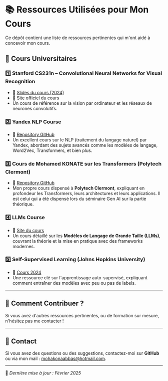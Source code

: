 # 📚 Ressources Utilisées pour Mon Cours  

Ce dépôt contient une liste de ressources pertinentes qui m'ont aidé à concevoir mon cours.  

## 🏫 **Cours Universitaires**  

### 1️⃣ **Stanford CS231n – Convolutional Neural Networks for Visual Recognition**  
- 🔗 [Slides du cours (2024)](https://cs231n.stanford.edu/slides/2024/)  
- 🔗 [Site officiel du cours](https://cs231n.stanford.edu/)  
- Un cours de référence sur la vision par ordinateur et les réseaux de neurones convolutifs.  

### 2️⃣ **Yandex NLP Course**  
- 🔗 [Repository GitHub](https://github.com/yandexdataschool/nlp_course?tab=readme-ov-file)  
- Un excellent cours sur le NLP (traitement du langage naturel) par Yandex, abordant des sujets avancés comme les modèles de langage, Word2Vec, Transformers, et bien plus.  

### 3️⃣ **Cours de Mohamed KONATE sur les Transformers (Polytech Clermont)**  
- 🔗 [Repository GitHub](https://github.com/mohakonaabbas/teaching_transformers.git)  
- Mon propre cours dispensé à **Polytech Clermont**, expliquant en profondeur les Transformers, leurs architectures et leurs applications. Il est celui qui a été dispensé lors du séminaire Gen AI sur la partie théorique.  

### 4️⃣ **LLMs Course**  
- 🔗 [Site du cours](https://llm-course.github.io/)  
- Un cours détaillé sur les **Modèles de Langage de Grande Taille (LLMs)**, couvrant la théorie et la mise en pratique avec des frameworks modernes.  

### 5️⃣ **Self-Supervised Learning (Johns Hopkins University)**  
- 🔗 [Cours 2024](https://self-supervised.cs.jhu.edu/sp2024/)  
- Une ressource clé sur l'apprentissage auto-supervisé, expliquant comment entraîner des modèles avec peu ou pas de labels.  

---

## 🚀 **Comment Contribuer ?**  
Si vous avez d'autres ressources pertinentes, ou de formation sur mesure, n'hésitez pas me contacter !  

---

## 📧 **Contact**  
Si vous avez des questions ou des suggestions, contactez-moi sur **GitHub** ou via mon mail : mohakonaabbas@hotmail.com.  

---

📌 *Dernière mise à jour : Février 2025*
